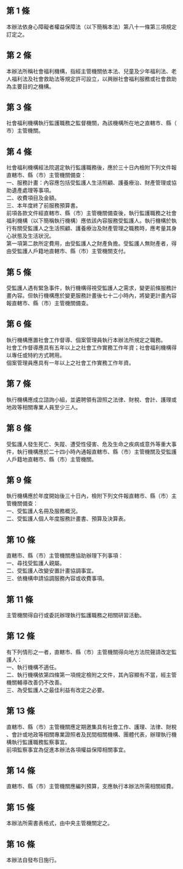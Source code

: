 第 1 條
-------
本辦法依身心障礙者權益保障法（以下簡稱本法）第八十一條第三項規定  
訂定之。

第 2 條
-------
本辦法所稱社會福利機構，指經主管機關依本法、兒童及少年福利法、老  
人福利法及社會救助法等規定許可設立，以興辦社會福利服務或社會救助  
為主要目的之機構。

第 3 條
-------
社會福利機構執行監護職務之監督機關，為該機構所在地之直轄市、縣（  
市）主管機關。

第 4 條
-------
社會福利機構經法院選定執行監護職務後，應於三十日內檢附下列文件報  
直轄市、縣（市）主管機關備查：  
一、服務計畫：內容應包括受監護人生活照顧、護養療治、財產管理或協  
    助遺產處理等事項。  
二、收費項目及金額。  
三、本年度終了前服務預算書。  
前項各款文件經直轄市、縣（市）主管機關備查後，執行監護職務之社會  
福利機構（以下簡稱執行機構）應依該內容服務受監護人。執行機構於執  
行有關受監護人之生活照顧、護養療治及財產管理之職務時，應考量其身  
心狀態及生活狀況。  
第一項第二款所定費用，由受監護人之財產負擔。受監護人無財產者，得  
由受監護人戶籍地直轄市、縣（市）主管機關支付。

第 5 條
-------
受監護人遇有緊急事件，執行機構得視受監護人之需求，變更前條服務計  
畫內容。但執行機構應於變更服務計畫後七十二小時內，將變更計畫內容  
報直轄市、縣（市）主管機關備查。

第 6 條
-------
執行機構應置社會工作督導、個案管理員執行本辦法所規定之職務。  
社會工作督導應具有五年以上之社會工作實務工作年資；社會福利機構得  
以專任或特約方式聘用。  
個案管理員應具有一年以上之社會工作實務工作年資。

第 7 條
-------
執行機構應成立諮詢小組，並遴聘領有證照之法律、財稅、會計、護理或  
地政等相關專業人員至少三人。

第 8 條
-------
受監護人發生死亡、失蹤、遭受性侵害、危及生命之疾病或意外等重大事  
件，執行機構應於二十四小時內通報直轄市、縣（市）主管機關及受監護  
人戶籍地直轄市、縣（市）主管機關。

第 9 條
-------
執行機構應於年度開始後三十日內，檢附下列文件報直轄市、縣（市）主  
管機關備查：  
一、受監護人名冊及服務概況。  
二、受監護人個人年度服務計畫書、預算及決算表。

第 10 條
--------
直轄市、縣（市）主管機關應協助辦理下列事項：  
一、尋找受監護人親屬。  
二、受監護人改變安置計畫協調事宜。  
三、依機構申請協調服務內容或收費事項。

第 11 條
--------
主管機關得自行或委託辦理執行監護職務之相關研習活動。

第 12 條
--------
有下列情形之一者，直轄市、縣（市）主管機關得向地方法院聲請改定監  
護人：  
一、執行機構不適任。  
二、執行機構依第四條第一項規定檢附之文件，其內容顯有不當，經主管  
    機關輔導改善仍不改善。  
三、為受監護人之最佳利益有改定之必要。

第 13 條
--------
直轄市、縣（市）主管機關應定期邀集具有社會工作、護理、法律、財稅  
、會計或地政等相關專業證照者及民間相關機構、團體代表，辦理執行機  
構執行監護職務監察事宜。  
前項監察事宜為促進本辦法各項權益保障相關事宜。

第 14 條
--------
直轄市、縣（市）主管機關應編列預算，支應執行本辦法所需相關經費。

第 15 條
--------
本辦法所需書表格式，由中央主管機關定之。

第 16 條
--------
本辦法自發布日施行。


